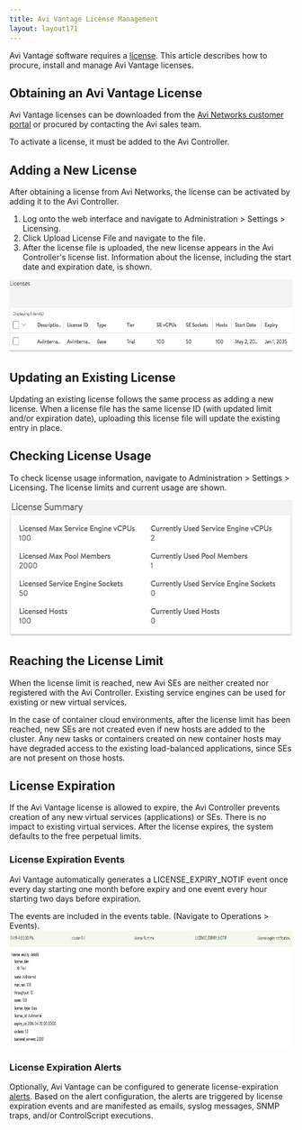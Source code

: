 ```yaml
---
title: Avi Vantage License Management
layout: layout171
---
```

Avi Vantage software requires a <a href="/docs/17.1/terms-of-avi-vantage-license">license</a>. This article describes how to procure, install and manage Avi Vantage licenses.

## Obtaining an Avi Vantage License

Avi Vantage licenses can be downloaded from the <a href="https://avinetworks.com/portal">Avi Networks customer portal</a> or procured by contacting the Avi sales team.

To activate a license, it must be added to the Avi Controller.

## Adding a New License

After obtaining a license from Avi Networks, the license can be activated by adding it to the Avi Controller.
<ol> 
 <li>Log onto the web interface and navigate to Administration &gt; Settings &gt; Licensing.</li> 
 <li>Click Upload License File and navigate to the file.</li> 
 <li>After the license file is uploaded, the new license appears in the Avi Controller's license list. Information about the license, including the start date and expiration date, is shown.</li> 
</ol> 

<a href="img/Screen-Shot-2016-07-18-at-11.59.41-AM.png"><img class="alignnone wp-image-11127" src="img/Screen-Shot-2016-07-18-at-11.59.41-AM.png" alt="Screen Shot 2016-07-18 at 11.59.41 AM" width="600" height="129"></a>

 

## Updating an Existing License

Updating an existing license follows the same process as adding a new license. When a license file has the same license ID (with updated limit and/or expiration date), uploading this license file will update the existing entry in place.

## Checking License Usage

To check license usage information, navigate to Administration &gt; Settings &gt; Licensing. The license limits and current usage are shown.

<a href="img/Screen-Shot-2016-07-18-at-12.00.56-PM.png"><img class="wp-image-11129 size-full aligncenter" src="img/Screen-Shot-2016-07-18-at-12.00.56-PM.png" alt="Screen Shot 2016-07-18 at 12.00.56 PM" width="533" height="241"></a>

## Reaching the License Limit

When the license limit is reached, new Avi SEs are neither created nor registered with the Avi Controller. Existing service engines can be used for existing or new virtual services. 

In the case of container cloud environments, after the license limit has been reached, new SEs are not created even if new hosts are added to the cluster. Any new tasks or containers created on new container hosts may have degraded access to the existing load-balanced applications, since SEs are not present on those hosts.

## License Expiration

If the Avi Vantage license is allowed to expire, the Avi Controller prevents creation of any new virtual services (applications) or SEs. There is no impact to existing virtual services. After the license expires, the system defaults to the free perpetual limits.

### License Expiration Events

Avi Vantage automatically generates a LICENSE_EXPIRY_NOTIF event once every day starting one month before expiry and one event every hour starting two days before expiration.

The events are included in the events table. (Navigate to Operations &gt; Events).
<a href="img/license3.png"><img class="alignnone size-full wp-image-8155" src="img/license3.png" alt="license3" width="850" height="207"></a>

### License Expiration Alerts

Optionally, Avi Vantage can be configured to generate license-expiration <a href="/docs/17.1/alerts-overview">alerts</a>. Based on the alert configuration, the alerts are triggered by license expiration events and are manifested as emails, syslog messages, SNMP traps, and/or ControlScript executions.
